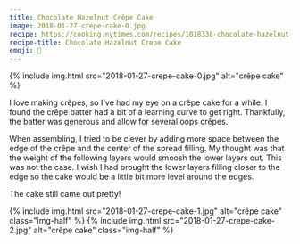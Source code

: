 ```yaml
---
title: Chocolate Hazelnut Crêpe Cake
image: 2018-01-27-crepe-cake-0.jpg
recipe: https://cooking.nytimes.com/recipes/1018338-chocolate-hazelnut-crepe-cake
recipe-title: Chocolate Hazelnut Crepe Cake
emoji: 🍰
---
```


<div class="photos">
{% include img.html src="2018-01-27-crepe-cake-0.jpg" alt="crêpe cake" %}
</div>

I love making crêpes, so I've had my eye on a crêpe cake for a while. I found the crêpe batter had a bit of a learning curve to get right. Thankfully, the batter was generous and allow for several oops crêpes.

When assembling, I tried to be clever by adding more space between the edge of the crêpe and the center of the spread filling. My thought was that the weight of the following layers would smoosh the lower layers out. This was not the case. I wish I had brought the lower layers filling closer to the edge so the cake would be a little bit more level around the edges.

The cake still came out pretty!

<div class="photos">
{% include img.html src="2018-01-27-crepe-cake-1.jpg" alt="crêpe cake" class="img-half" %}
{% include img.html src="2018-01-27-crepe-cake-2.jpg" alt="crêpe cake" class="img-half" %}
</div>
